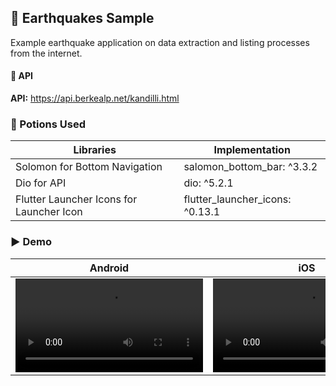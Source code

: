 ## 📱 Earthquakes Sample

Example earthquake application on data extraction and listing processes from the internet.

#### 🔗 API
**API:** https://api.berkealp.net/kandilli.html 


### 🧪 Potions Used 

| **Libraries**           | **Implementation**                                                                |
| ----------------- | ------------------------------------------------------------------ |
| Solomon for Bottom Navigation | salomon_bottom_bar: ^3.3.2 |
| Dio for API | dio: ^5.2.1 |
| Flutter Launcher Icons for Launcher Icon | flutter_launcher_icons: ^0.13.1 |


### ▶️ Demo
| **Android**  | **iOS** |
| ------------ | ----------- |
| <video src="https://user-images.githubusercontent.com/116274664/226135171-c3dbad13-91fd-40cd-8e3b-5edbb3cb761f.mov" controls="controls" style="max-width: 730px;"></video> | <video src="https://user-images.githubusercontent.com/116274664/233921204-5de38790-5f0e-47a2-8957-2d1215031170.mov" controls="controls" style="max-width: 730px;"></video> |

